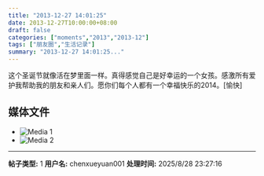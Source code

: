 ```yaml
---
title: "2013-12-27 14:01:25"
date: 2013-12-27T10:00:00+08:00
draft: false
categories: ["moments","2013","2013-12"]
tags: ["朋友圈","生活记录"]
summary: "2013-12-27 14:01:25..."
---
```


这个圣诞节就像活在梦里面一样。真得感觉自己是好幸运的一个女孩。感激所有爱护我帮助我的朋友和亲人们。愿你们每个人都有一个幸福快乐的2014。[愉快]

## 媒体文件

- ![Media 1](/Moments/photos/2013-12-27/201312271401250.jpg)
- ![Media 2](/Moments/photos/2013-12-27/201312271401251.jpg)

---

**帖子类型:** 1
**用户名:** chenxueyuan001
**处理时间:** 2025/8/28 23:27:16